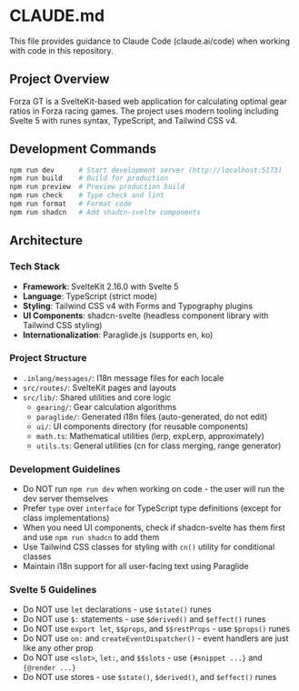 # CLAUDE.md

This file provides guidance to Claude Code (claude.ai/code) when working with code in this repository.

## Project Overview

Forza GT is a SvelteKit-based web application for calculating optimal gear ratios in Forza racing games. The project uses modern tooling including Svelte 5 with runes syntax, TypeScript, and Tailwind CSS v4.

## Development Commands

```bash
npm run dev      # Start development server (http://localhost:5173)
npm run build    # Build for production
npm run preview  # Preview production build
npm run check    # Type check and lint
npm run format   # Format code
npm run shadcn   # Add shadcn-svelte components
```

## Architecture

### Tech Stack

- **Framework**: SvelteKit 2.16.0 with Svelte 5
- **Language**: TypeScript (strict mode)
- **Styling**: Tailwind CSS v4 with Forms and Typography plugins
- **UI Components**: shadcn-svelte (headless component library with Tailwind CSS styling)
- **Internationalization**: Paraglide.js (supports en, ko)

### Project Structure

- `.inlang/messages/`: I18n message files for each locale
- `src/routes/`: SvelteKit pages and layouts
- `src/lib/`: Shared utilities and core logic
    - `gearing/`: Gear calculation algorithms
    - `paraglide/`: Generated i18n files (auto-generated, do not edit)
    - `ui/`: UI components directory (for reusable components)
    - `math.ts`: Mathematical utilities (lerp, expLerp, approximately)
    - `utils.ts`: General utilities (cn for class merging, range generator)

### Development Guidelines

- Do NOT run `npm run dev` when working on code - the user will run the dev server themselves
- Prefer `type` over `interface` for TypeScript type definitions (except for class implementations)
- When you need UI components, check if shadcn-svelte has them first and use `npm run shadcn` to add them
- Use Tailwind CSS classes for styling with `cn()` utility for conditional classes
- Maintain i18n support for all user-facing text using Paraglide

### Svelte 5 Guidelines

- Do NOT use `let` declarations - use `$state()` runes
- Do NOT use `$:` statements - use `$derived()` and `$effect()` runes
- Do NOT use `export let`, `$$props`, and `$$restProps` - use `$props()` runes
- Do NOT use `on:` and `createEventDispatcher()` - event handlers are just like any other prop
- Do NOT use `<slot>`, `let:`, and `$$slots` - use `{#snippet ...}` and `{@render ...}`
- Do NOT use stores - use `$state()`, `$derived()`, and `$effect()` runes
